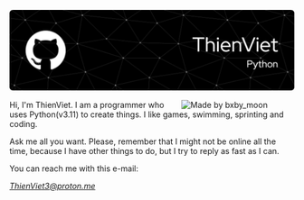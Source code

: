 ![ThienViet's Banner](https://github.com/ThienVie/ThienVie/blob/main/github-header-image-2.png)

<img align="right" src="https://i.pinimg.com/originals/cc/61/91/cc61916684323653ae5f0bd9a5681f62.gif" style="width:200px;" alt="Made by bxby_moon">
Hi, I'm ThienViet. I am a programmer who uses Python(v3.11) to create things. I like games, swimming, sprinting and coding. 

Ask me all you want. Please, remember that I might not be online all the time, because I have other things to do, but I try to reply as fast as I can.


You can reach me with this e-mail: <address>ThienViet3@proton.me</address>

<!---
ThienVie/ThienVie is a ✨ special ✨ repository because its `README.md` (this file) appears on your GitHub profile.
You can click the Preview link to take a look at your changes.
--->